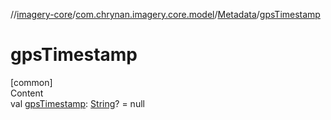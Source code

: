 //[imagery-core](../../../index.md)/[com.chrynan.imagery.core.model](../index.md)/[Metadata](index.md)/[gpsTimestamp](gps-timestamp.md)



# gpsTimestamp  
[common]  
Content  
val [gpsTimestamp](gps-timestamp.md): [String](https://kotlinlang.org/api/latest/jvm/stdlib/kotlin/-string/index.html)? = null  



